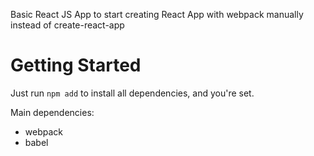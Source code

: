 Basic React JS App to start creating React App with webpack manually instead of create-react-app

# Getting Started
Just run `npm add` to install all dependencies, and you're set.

Main dependencies:
- webpack
- babel